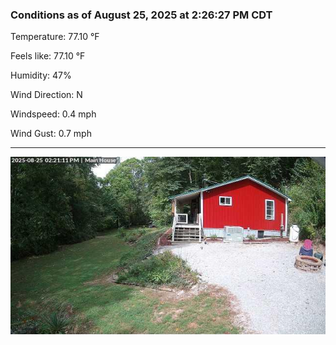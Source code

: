 ### Conditions as of August 25, 2025 at 2:26:27 PM CDT 

Temperature: 77.10 &deg;F

Feels like: 77.10 &deg;F

Humidity: 47%

Wind Direction: N

Windspeed: 0.4 mph

Wind Gust: 0.7 mph

---

<img src="./images/latest.jpeg"/>

